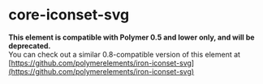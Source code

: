 core-iconset-svg
=========

**This element is compatible with Polymer 0.5 and lower only, and will be deprecated.**  
You can check out a similar 0.8-compatible version of this element at [https://github.com/polymerelements/iron-iconset-svg](https://github.com/polymerelements/iron-iconset-svg)
